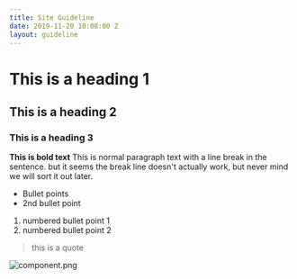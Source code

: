 ```yaml
---
title: Site Guideline
date: 2019-11-20 10:08:00 Z
layout: guideline
---
```


# This is a heading 1
## This is a heading 2
### This is a heading 3
**This is bold text**
This is normal paragraph text with a
line break in the sentence. but it seems the break line doesn't actually work, but never mind we will sort it out later.

* Bullet points
* 2nd bullet point

1. numbered bullet point 1
2. numbered bullet point 2
> this is a quote

![component.png](/uploads/component.png)